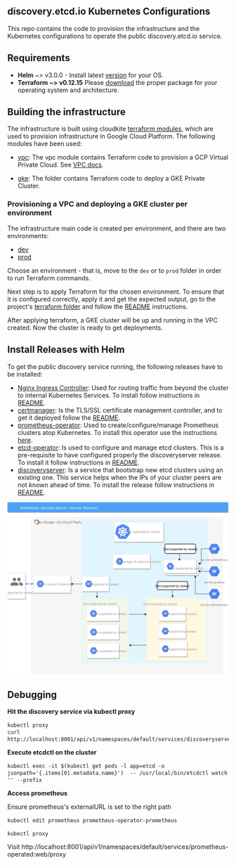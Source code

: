 ## discovery.etcd.io Kubernetes Configurations

This repo contains the code to provision the infrastructure and the Kubernetes configurations to operate the public discovery.etcd.io service.

## Requirements

  * **Helm**  ~> v3.0.0 - Install latest [version](https://github.com/helm/helm/releases) for your OS.
  * **Terraform ~> v0.12.15**  Please [download](https://www.terraform.io/downloads.html) the proper package for your operating system and architecture.

## Building the infrastructure

The infrastructure is built using cloudkite [terraform modules](https://github.com/cloudkite-io/terraform-modules), which are used to provision infrastructure in Google Cloud Platform.
The following modules have been used:

* [vpc](https://github.com/cloudkite-io/terraform-modules/tree/master/modules/gcp/vpc): The vpc module contains Terraform code 
  to provision a GCP Virtual Private Cloud. See [VPC docs](https://cloud.google.com/vpc/docs/).

* [gke](https://github.com/cloudkite-io/terraform-modules/tree/master/modules/gcp/gke): The folder contains Terraform code to deploy a GKE Private Cluster.

### Provisioning a VPC and deploying a GKE cluster per environment

The infrastructure main code is created per environment, and there are two environments:
* [dev](https://github.com/etcd-io/discovery.etcd.io/tree/master/terraform/dev)
* [prod](https://github.com/etcd-io/discovery.etcd.io/tree/master/terraform/prod)

Choose an environment - that is, move to the `dev` or to `prod` folder in order to run Terraform commands.

Next step is to apply Terraform for the chosen environment. To ensure that it is configured correctly, apply it and get the expected output, go to the project's [terraform folder](https://github.com/etcd-io/discovery.etcd.io/tree/master/terraform)
and follow the [README](https://github.com/etcd-io/discovery.etcd.io/blob/master/terraform/README.md) instructions.

After applying terraform, a GKE cluster will be up and running in the VPC created. Now the cluster is ready to get deployments.

## Install Releases with Helm

To get the public discovery service running, the following releases have to be installed:

* [Nginx Ingress Controller](https://github.com/etcd-io/discovery.etcd.io/tree/master/kubernetes/helm/nginx-ingress): Used for routing 
traffic from beyond the cluster to internal Kubernetes Services. To install follow instructions in [README](https://github.com/etcd-io/discovery.etcd.io/blob/master/kubernetes/helm/nginx-ingress/README.md).
* [certmanager](https://github.com/etcd-io/discovery.etcd.io/tree/master/terraform/prod): Is the TLS/SSL certificate management controller, and to
get it deployed follow the [README](https://github.com/etcd-io/discovery.etcd.io/blob/master/kubernetes/helm/cert-manager/README.md).
* [prometheus-operator](https://github.com/etcd-io/discovery.etcd.io/blob/master/kubernetes/helm/prometheus): Used to create/configure/manage Prometheus clusters atop Kubernetes. To install this operator use the instructions [here](https://github.com/etcd-io/discovery.etcd.io/blob/master/kubernetes/helm/prometheus/README.md).
* [etcd-operator](https://github.com/etcd-io/discovery.etcd.io/blob/master/kubernetes/helm/etcd-operator): Is used to configure and manage etcd clusters. This is a
pre-requisite to have configured properly the discoveryserver release. To install it follow instructions in [README](https://github.com/etcd-io/discovery.etcd.io/blob/master/kubernetes/helm/etcd-operator/README.md).
* [discoveryserver](https://github.com/etcd-io/discovery.etcd.io/blob/master/kubernetes/helm/discoveryserver): Is a service that bootstrap new etcd clusters using an existing one.
This service helps when the IPs of your cluster peers are not known ahead of time. To install the release follow instructions in [README](https://github.com/etcd-io/discovery.etcd.io/blob/master/kubernetes/helm/discoveryserver/README.md).

![block diagram of architecture](img/arch.svg)

## Debugging

**Hit the discovery service via kubectl proxy**

```
kubectl proxy
curl http://localhost:8001/api/v1/namespaces/default/services/discoveryserver/proxy/new
```

**Execute etcdctl on the cluster**

```
kubectl exec -it $(kubectl get pods -l app=etcd -o jsonpath='{.items[0].metadata.name}')  -- /usr/local/bin/etcdctl watch '' --prefix
```

**Access prometheus**

Ensure prometheus's externalURL is set to the right path

```
kubectl edit prometheus prometheus-operator-prometheus
```

```
kubectl proxy
```

Visit http://localhost:8001/api/v1/namespaces/default/services/prometheus-operated:web/proxy
